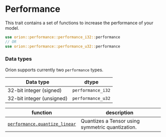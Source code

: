 # Performance

This trait contains a set of functions to increase the performance of your model.

```rust
use orion::performance::performance_i32::performance
// OR
use orion::performance::performance_u32::performance
```

### Data types

Orion supports currently two `performance` types.

| Data type                 | dtype             |
| ------------------------- | ----------------- |
| 32-bit integer (signed)   | `performance_i32` |
| 32-bit integer (unsigned) | `performance_u32` |

| function | description |
| --- | --- |
| [`performance.quantize_linear`](https://orion.gizatech.xyz/apis/performance/performance.quantize_linear.md) | Quantizes a Tensor using symmetric quantization. |

